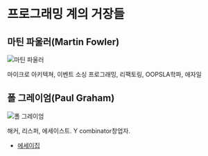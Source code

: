 # 프로그래밍 계의 거장들

## 마틴 파울러(Martin Fowler)

![마틴 파울러](https://upload.wikimedia.org/wikipedia/commons/thumb/e/e2/Webysther_20150414193208_-_Martin_Fowler.jpg/220px-Webysther_20150414193208_-_Martin_Fowler.jpg)

마이크로 아키텍쳐, 이벤트 소싱 프로그래밍, 리팩토링, OOPSLA학파, 애자일

## 폴 그레이엄(Paul Graham)

![폴 그레이엄](https://upload.wikimedia.org/wikipedia/commons/e/e3/Paulgraham_240x320.jpg)

해커, 리스퍼, 에세이스트. Y combinator창업자.

- [에세이집]()
